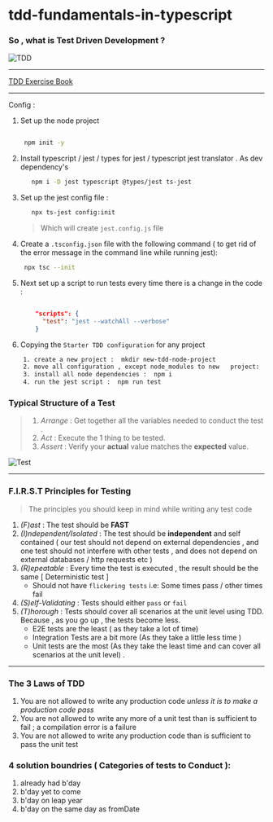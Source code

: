 # tdd-fundamentals-in-typescript

### So , what is Test Driven Development ? 

![TDD](pictures/tdd.jpg 'test driven development')

---

[TDD Exercise Book](./data/TDD-Fundamentals-in-TypeScript.pdf)

---

Config : 

1. Set up the node project 
  
    ```bash

     npm init -y

    ```
1. Install typescript / jest / types for jest / typescript jest translator . As dev dependency's
    
    ```bash
       npm i -D jest typescript @types/jest ts-jest
    ```
1. Set up the jest config file :
   
   ```bash
      npx ts-jest config:init
   ```
   > Which will create `jest.config.js` file
1. Create a `.tsconfig.json` file with the following command ( to get rid of the error message in the command line  while running jest):
     
     ```bash
      npx tsc --init
     ```
1. Next set up a script to run tests every time there is a change in the code : 
    
    ```json

        "scripts": {
          "test": "jest --watchAll --verbose"
        }

    ```
1. Copying the `Starter TDD configuration` for any project 
   
  ```bash
      1. create a new project :  mkdir new-tdd-node-project 
      2. move all configuration , except node_modules to new   project:   mv  ../tdd2/*.* ./    
      3. install all node dependencies :  npm i 
      4. run the jest script :  npm run test
   ```


### Typical Structure of a Test
> 1. _Arrange_ :  Get together all the variables needed to conduct the test .
> 1. _Act_ : Execute the 1 thing to be tested.
> 1. _Assert_ : Verify your **actual** value matches the **expected** value.

![Test](./pictures/structure-of-test.jpg)

---

### F.I.R.S.T Principles for Testing 

> The principles you should keep in mind while writing any test code

1. _(F)ast_ : The test should be **FAST**
1. _(I)ndependent/Isolated_ : The test should be **independent** and self contained ( our test should not depend on external dependencies , and one test should not interfere with other tests , and does not depend on external databases / http requests etc )
1. _(R)epeatable_ : Every time the test is executed , the result should be the same [ Deterministic test ]   
    - Should not have `flickering tests` i.e: Some times pass / other times fail
1. _(S)elf-Validating_ : Tests should either `pass` or `fail`
1. _(T)horough_ : Tests should  cover all scenarios at the unit level using TDD. Because , as you go up , the tests become less.     
    + E2E tests are the least ( as they take a lot of time)     
    +  Integration Tests are a bit more (As they take a little less time )   
    + Unit tests are the most (As they take the least time and can cover all scenarios at the unit level) .


---

### The 3 Laws of TDD

1. You are not allowed to write any production code _unless it is to make a production code pass_
1. You are not allowed to write any more of a  unit test than is sufficient to fail ; a compilation error is a failure
1. You are not allowed to write any production code than is sufficient to pass the unit test

### 4 solution boundries ( Categories of tests to Conduct ): 

 1. already had b'day 
 1. b'day yet to come
 1. b'day on leap year 
 1. b'day on the same day as fromDate
